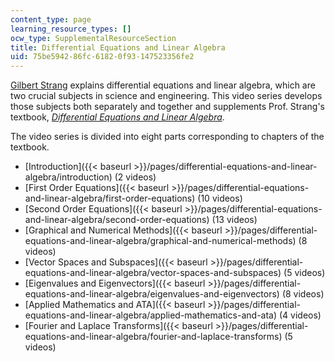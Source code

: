 ```yaml
---
content_type: page
learning_resource_types: []
ocw_type: SupplementalResourceSection
title: Differential Equations and Linear Algebra
uid: 75be5942-86fc-6182-0f93-147523356fe2
---
```


[Gilbert Strang](/faculty/gilbert-strang/) explains differential equations and linear algebra, which are two crucial subjects in science and engineering. This video series develops those subjects both separately and together and supplements Prof. Strang's textbook, [_Differential Equations and Linear Algebra_](http://www-math.mit.edu/~gs/dela/).

The video series is divided into eight parts corresponding to chapters of the textbook.

*   [Introduction]({{< baseurl >}}/pages/differential-equations-and-linear-algebra/introduction) (2 videos)
*   [First Order Equations]({{< baseurl >}}/pages/differential-equations-and-linear-algebra/first-order-equations) (10 videos)
*   [Second Order Equations]({{< baseurl >}}/pages/differential-equations-and-linear-algebra/second-order-equations) (13 videos)
*   [Graphical and Numerical Methods]({{< baseurl >}}/pages/differential-equations-and-linear-algebra/graphical-and-numerical-methods) (8 videos)
*   [Vector Spaces and Subspaces]({{< baseurl >}}/pages/differential-equations-and-linear-algebra/vector-spaces-and-subspaces) (5 videos)
*   [Eigenvalues and Eigenvectors]({{< baseurl >}}/pages/differential-equations-and-linear-algebra/eigenvalues-and-eigenvectors) (8 videos)
*   [Applied Mathematics and ATA]({{< baseurl >}}/pages/differential-equations-and-linear-algebra/applied-mathematics-and-ata) (4 videos)
*   [Fourier and Laplace Transforms]({{< baseurl >}}/pages/differential-equations-and-linear-algebra/fourier-and-laplace-transforms) (5 videos)
